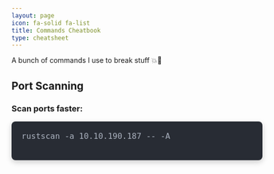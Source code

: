 ```yaml
---
layout: page
icon: fa-solid fa-list
title: Commands Cheatbook
type: cheatsheet
---
```


A bunch of commands I use to break stuff 💥👾

## Port Scanning

### Scan ports faster:

 <pre style="background-color: #282c34; color: #abb2bf; font-family: 'Fira Code', monospace; padding: 20px; border-radius: 8px; box-shadow: 0 4px 12px rgba(0, 0, 0, 0.2); overflow-x: auto; white-space: pre-wrap; word-wrap: break-word; margin-bottom: 20px; font-size: 1rem; transition: background-color 0.3s ease-in-out, box-shadow 0.3s ease-in-out;">
rustscan -a 10.10.190.187 -- -A
  </pre>


